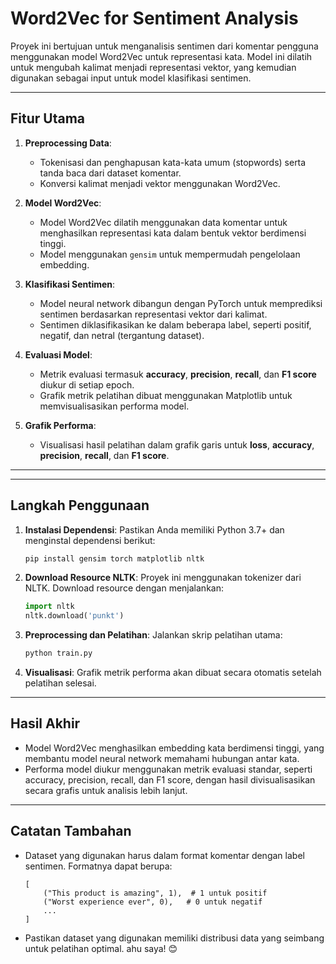 
# **Word2Vec for Sentiment Analysis**

Proyek ini bertujuan untuk menganalisis sentimen dari komentar pengguna menggunakan model Word2Vec untuk representasi kata. Model ini dilatih untuk mengubah kalimat menjadi representasi vektor, yang kemudian digunakan sebagai input untuk model klasifikasi sentimen.

---

## **Fitur Utama**
1. **Preprocessing Data**: 
   - Tokenisasi dan penghapusan kata-kata umum (stopwords) serta tanda baca dari dataset komentar.
   - Konversi kalimat menjadi vektor menggunakan Word2Vec.

2. **Model Word2Vec**:
   - Model Word2Vec dilatih menggunakan data komentar untuk menghasilkan representasi kata dalam bentuk vektor berdimensi tinggi.
   - Model menggunakan `gensim` untuk mempermudah pengelolaan embedding.

3. **Klasifikasi Sentimen**:
   - Model neural network dibangun dengan PyTorch untuk memprediksi sentimen berdasarkan representasi vektor dari kalimat.
   - Sentimen diklasifikasikan ke dalam beberapa label, seperti positif, negatif, dan netral (tergantung dataset).

4. **Evaluasi Model**:
   - Metrik evaluasi termasuk **accuracy**, **precision**, **recall**, dan **F1 score** diukur di setiap epoch.
   - Grafik metrik pelatihan dibuat menggunakan Matplotlib untuk memvisualisasikan performa model.

5. **Grafik Performa**:
   - Visualisasi hasil pelatihan dalam grafik garis untuk **loss**, **accuracy**, **precision**, **recall**, dan **F1 score**.

---

---

## **Langkah Penggunaan**

1. **Instalasi Dependensi**:
   Pastikan Anda memiliki Python 3.7+ dan menginstal dependensi berikut:
   ```bash
   pip install gensim torch matplotlib nltk
   ```

2. **Download Resource NLTK**:
   Proyek ini menggunakan tokenizer dari NLTK. Download resource dengan menjalankan:
   ```python
   import nltk
   nltk.download('punkt')
   ```

3. **Preprocessing dan Pelatihan**:
   Jalankan skrip pelatihan utama:
   ```bash
   python train.py
   ```

4. **Visualisasi**:
   Grafik metrik performa akan dibuat secara otomatis setelah pelatihan selesai.

---

## **Hasil Akhir**
- Model Word2Vec menghasilkan embedding kata berdimensi tinggi, yang membantu model neural network memahami hubungan antar kata.
- Performa model diukur menggunakan metrik evaluasi standar, seperti accuracy, precision, recall, dan F1 score, dengan hasil divisualisasikan secara grafis untuk analisis lebih lanjut.

---

## **Catatan Tambahan**
- Dataset yang digunakan harus dalam format komentar dengan label sentimen. Formatnya dapat berupa:
  ```
  [
      ("This product is amazing", 1),  # 1 untuk positif
      ("Worst experience ever", 0),   # 0 untuk negatif
      ...
  ]
  ```

- Pastikan dataset yang digunakan memiliki distribusi data yang seimbang untuk pelatihan optimal.
ahu saya! 😊
